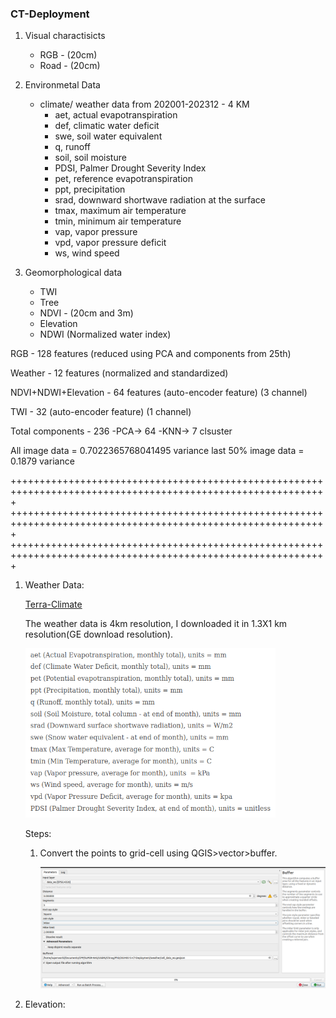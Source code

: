 ### CT-Deployment 




1. Visual charactisicts
    - RGB - (20cm)
    - Road - (20cm)

2. Environmetal Data
    - climate/ weather data from 202001-202312 - 4 KM 
        - aet, actual evapotranspiration
        - def, climatic water deficit
        - swe, soil water equivalent
        - q, runoff
        - soil, soil moisture
        - PDSI, Palmer Drought Severity Index
        - pet, reference evapotranspiration
        - ppt, precipitation
        - srad, downward shortwave radiation at the surface
        - tmax, maximum air temperature
        - tmin, minimum air temperature
        - vap, vapor pressure
        - vpd, vapor pressure deficit
        - ws, wind speed 

3. Geomorphological data
    - TWI
    - Tree
    - NDVI - (20cm and 3m)
    - Elevation
    - NDWI (Normalized water index) 





 
RGB                     - 128 features (reduced using PCA and components from 25th)

Weather                 - 12 features (normalized and standardized)

NDVI+NDWI+Elevation     - 64 features (auto-encoder feature)
(3 channel)

TWI                     - 32 (auto-encoder feature)
(1 channel)

Total components        - 236 -PCA-> 64 -KNN-> 7 clsuster



All image data = 0.7022365768041495 variance
last 50% image data = 0.1879 variance


+++++++++++++++++++++++++++++++++++++++++++++++++++++++++++++++++++++++++++++++++++++++++++++++++++++++++++++
+++++++++++++++++++++++++++++++++++++++++++++++++++++++++++++++++++++++++++++++++++++++++++++++++++++++++++++
+++++++++++++++++++++++++++++++++++++++++++++++++++++++++++++++++++++++++++++++++++++++++++++++++++++++++++++

1. Weather Data:

    [Terra-Climate](https://www.climatologylab.org/terraclimate.html)

    The weather data is 4km resolution, I downloaded it in 1.3X1 km resolution(GE download resolution). 

    <img src="./assets/terra-climate-desc.png" alt="drawing" style="width:400px;"/>


    Steps:
    1. Convert the points to grid-cell using QGIS>vector>buffer. 

        <img src="./assets/qgis-weather-buffer.png" alt="drawing" style="width:800px;"/>


2. Elevation:

    

